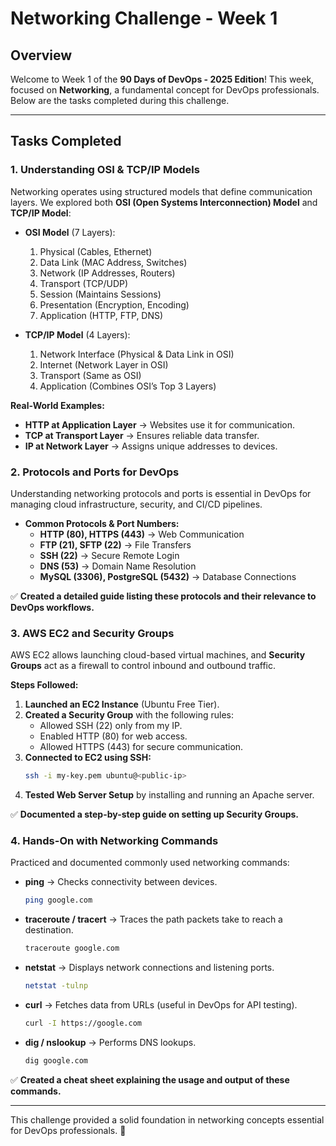 # Networking Challenge - Week 1

## Overview
Welcome to Week 1 of the **90 Days of DevOps - 2025 Edition**! This week, focused on **Networking**, a fundamental concept for DevOps professionals. Below are the tasks completed during this challenge.

---

## Tasks Completed

### 1. Understanding OSI & TCP/IP Models
Networking operates using structured models that define communication layers. We explored both **OSI (Open Systems Interconnection) Model** and **TCP/IP Model**:

- **OSI Model** (7 Layers):
  1. Physical (Cables, Ethernet)
  2. Data Link (MAC Address, Switches)
  3. Network (IP Addresses, Routers)
  4. Transport (TCP/UDP)
  5. Session (Maintains Sessions)
  6. Presentation (Encryption, Encoding)
  7. Application (HTTP, FTP, DNS)

- **TCP/IP Model** (4 Layers):
  1. Network Interface (Physical & Data Link in OSI)
  2. Internet (Network Layer in OSI)
  3. Transport (Same as OSI)
  4. Application (Combines OSI’s Top 3 Layers)

**Real-World Examples:**
- **HTTP at Application Layer** → Websites use it for communication.
- **TCP at Transport Layer** → Ensures reliable data transfer.
- **IP at Network Layer** → Assigns unique addresses to devices.

### 2. Protocols and Ports for DevOps
Understanding networking protocols and ports is essential in DevOps for managing cloud infrastructure, security, and CI/CD pipelines.

- **Common Protocols & Port Numbers:**
  - **HTTP (80), HTTPS (443)** → Web Communication
  - **FTP (21), SFTP (22)** → File Transfers
  - **SSH (22)** → Secure Remote Login
  - **DNS (53)** → Domain Name Resolution
  - **MySQL (3306), PostgreSQL (5432)** → Database Connections

✅ **Created a detailed guide listing these protocols and their relevance to DevOps workflows.**

### 3. AWS EC2 and Security Groups
AWS EC2 allows launching cloud-based virtual machines, and **Security Groups** act as a firewall to control inbound and outbound traffic.

**Steps Followed:**
1. **Launched an EC2 Instance** (Ubuntu Free Tier).
2. **Created a Security Group** with the following rules:
   - Allowed SSH (22) only from my IP.
   - Enabled HTTP (80) for web access.
   - Allowed HTTPS (443) for secure communication.
3. **Connected to EC2 using SSH:**
   ```bash
   ssh -i my-key.pem ubuntu@<public-ip>
   ```
4. **Tested Web Server Setup** by installing and running an Apache server.

✅ **Documented a step-by-step guide on setting up Security Groups.**

### 4. Hands-On with Networking Commands
Practiced and documented commonly used networking commands:

- **ping** → Checks connectivity between devices.
  ```bash
  ping google.com
  ```
- **traceroute / tracert** → Traces the path packets take to reach a destination.
  ```bash
  traceroute google.com
  ```
- **netstat** → Displays network connections and listening ports.
  ```bash
  netstat -tulnp
  ```
- **curl** → Fetches data from URLs (useful in DevOps for API testing).
  ```bash
  curl -I https://google.com
  ```
- **dig / nslookup** → Performs DNS lookups.
  ```bash
  dig google.com
  ```

✅ **Created a cheat sheet explaining the usage and output of these commands.**

---

This challenge provided a solid foundation in networking concepts essential for DevOps professionals. 🚀

